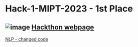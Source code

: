 # Hack-1-MIPT-2023 - 1st Place
![image](https://user-images.githubusercontent.com/67025630/235309841-748d924a-bc9f-4f07-8b52-aaec6952b981.png)
[Hackthon webpage](https://cogmodel.mipt.ru/iprofitrack1)
--
[NLP - changed code](https://drive.google.com/file/d/1xVdQKc3l3LvAXorB5JSu7ZyGoF8regHK/view?usp=sharing)
